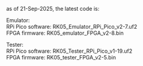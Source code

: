 as of 21-Sep-2025, the latest code is:<br>
<p>Emulator:<br>
RPi Pico software: RK05_Emulator_RPi_Pico_v2-7.uf2<br>
FPGA firmware: RK05_emulator_FPGA_v2-8.bin</p>
<p>Tester:<br>
RPi Pico software: RK05_Tester_RPi_Pico_v1-19.uf2<br>
FPGA firmware: RK05_tester_FPGA_v2-5.bin</p>
